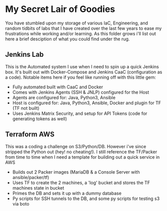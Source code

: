 # My Secret Lair of Goodies

You have stumbled upon my storage of various IaC, Engineering, and random tidbits of labs that I have created over the last few years to ease my frustrations while working and/or learning. As this folder grows i'll list out here a brief desciption of what you could find under the rug.

## Jenkins Lab
This is the Automated system I use when I need to spin up a quick Jenkins box. It's built out with Docker-Compose and Jenkins CaaC (configuration as a code). Notable items here if you feel like running off with this little gem:

* Fully automated built with CaaC and Docker
* Comes with Jenkins Agents (SSH & JNLP) configured for the Host
* Agents are configured for: Java, Python3, Ansible
* Host is configured for: Java, Python3, Ansible, Docker and plugin for TF (TF not built)
* Uses Jenkins Matrix Security, and setup for API Tokens (code for generating tokens as well)

## Terraform AWS
This was a coding a challenge on S3/Python/DB. However i've since stripped the Python out (hey! no cheating!). I still reference the
TF/Packer from time to time when I need a template for building out a quick service in AWS

* Builds out 2 Packer images (MariaDB & a Console Server with ansible/packer/tf)
* Uses TF to create the 2 machines, a 'log' bucket and stores the TF machines state in bucket
* Primes the DB and sets it up with a dummy database
* Py scripts for SSH tunnels to the DB, and some py scripts for testing s3 via boto

